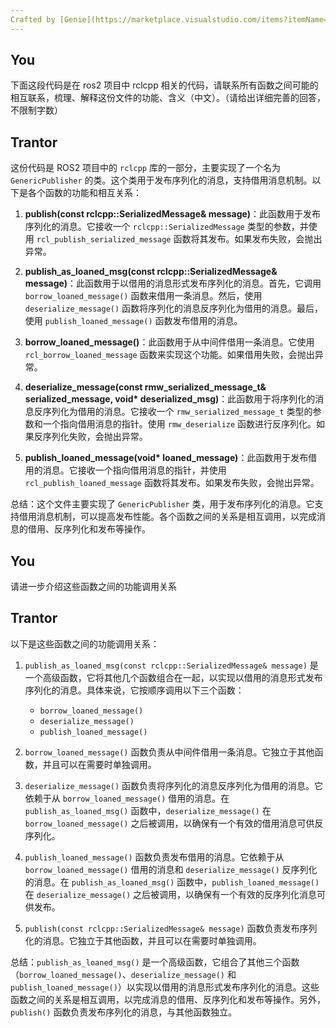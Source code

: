 ```yaml
---
Crafted by [Genie](https://marketplace.visualstudio.com/items?itemName=genieai.chatgpt-vscode)
---
```


## You

下面这段代码是在 ros2 项目中 rclcpp 相关的代码，请联系所有函数之间可能的相互联系，梳理、解释这份文件的功能、含义（中文）。（请给出详细完善的回答，不限制字数）

## Trantor

这份代码是 ROS2 项目中的 `rclcpp` 库的一部分，主要实现了一个名为 `GenericPublisher` 的类。这个类用于发布序列化的消息，支持借用消息机制。以下是各个函数的功能和相互关系：

1. **publish(const rclcpp::SerializedMessage& message)**：此函数用于发布序列化的消息。它接收一个 `rclcpp::SerializedMessage` 类型的参数，并使用 `rcl_publish_serialized_message` 函数将其发布。如果发布失败，会抛出异常。

2. **publish_as_loaned_msg(const rclcpp::SerializedMessage& message)**：此函数用于以借用的消息形式发布序列化的消息。首先，它调用 `borrow_loaned_message()` 函数来借用一条消息。然后，使用 `deserialize_message()` 函数将序列化的消息反序列化为借用的消息。最后，使用 `publish_loaned_message()` 函数发布借用的消息。

3. **borrow_loaned_message()**：此函数用于从中间件借用一条消息。它使用 `rcl_borrow_loaned_message` 函数来实现这个功能。如果借用失败，会抛出异常。

4. **deserialize_message(const rmw_serialized_message_t& serialized_message, void\* deserialized_msg)**：此函数用于将序列化的消息反序列化为借用的消息。它接收一个 `rmw_serialized_message_t` 类型的参数和一个指向借用消息的指针。使用 `rmw_deserialize` 函数进行反序列化。如果反序列化失败，会抛出异常。

5. **publish_loaned_message(void\* loaned_message)**：此函数用于发布借用的消息。它接收一个指向借用消息的指针，并使用 `rcl_publish_loaned_message` 函数将其发布。如果发布失败，会抛出异常。

总结：这个文件主要实现了 `GenericPublisher` 类，用于发布序列化的消息。它支持借用消息机制，可以提高发布性能。各个函数之间的关系是相互调用，以完成消息的借用、反序列化和发布等操作。

## You

请进一步介绍这些函数之间的功能调用关系

## Trantor

以下是这些函数之间的功能调用关系：

1. `publish_as_loaned_msg(const rclcpp::SerializedMessage& message)` 是一个高级函数，它将其他几个函数组合在一起，以实现以借用的消息形式发布序列化的消息。具体来说，它按顺序调用以下三个函数：

   - `borrow_loaned_message()`
   - `deserialize_message()`
   - `publish_loaned_message()`

2. `borrow_loaned_message()` 函数负责从中间件借用一条消息。它独立于其他函数，并且可以在需要时单独调用。

3. `deserialize_message()` 函数负责将序列化的消息反序列化为借用的消息。它依赖于从 `borrow_loaned_message()` 借用的消息。在 `publish_as_loaned_msg()` 函数中，`deserialize_message()` 在 `borrow_loaned_message()` 之后被调用，以确保有一个有效的借用消息可供反序列化。

4. `publish_loaned_message()` 函数负责发布借用的消息。它依赖于从 `borrow_loaned_message()` 借用的消息和 `deserialize_message()` 反序列化的消息。在 `publish_as_loaned_msg()` 函数中，`publish_loaned_message()` 在 `deserialize_message()` 之后被调用，以确保有一个有效的反序列化消息可供发布。

5. `publish(const rclcpp::SerializedMessage& message)` 函数负责发布序列化的消息。它独立于其他函数，并且可以在需要时单独调用。

总结：`publish_as_loaned_msg()` 是一个高级函数，它组合了其他三个函数（`borrow_loaned_message()`、`deserialize_message()` 和 `publish_loaned_message()`）以实现以借用的消息形式发布序列化的消息。这些函数之间的关系是相互调用，以完成消息的借用、反序列化和发布等操作。另外，`publish()` 函数负责发布序列化的消息，与其他函数独立。
